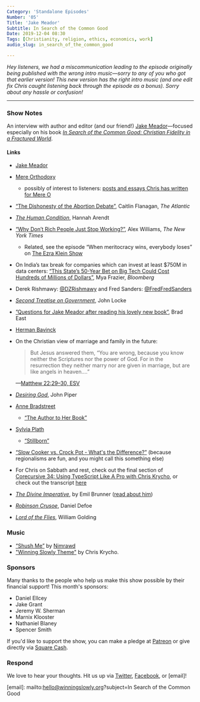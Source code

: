 ```yaml
---
Category: 'Standalone Episodes'
Number: '05'
Title: 'Jake Meador'
Subtitle: In Search of the Common Good
Date: 2019-12-04 08:30
Tags: [Christianity, religion, ethics, economics, work]
audio_slug: in_search_of_the_common_good

---
```


<i class=editorial>Hey listeners, we had a miscommunication leading to the episode originally being published with the wrong intro music—sorry to any of you who got that earlier version! This new version has the right intro music (and one edit fix Chris caught listening back through the episode as a bonus). Sorry about any hassle or confusion!</i>

---

### Show Notes

An interview with author and editor (and our friend!) [Jake Meador]—focused especially on his book [<cite>In Search of the Common Good: Christian Fidelity in a Fractured World</cite>][book].

[Jake Meador]: https://jakemeador.com

[book]: https://www.alibris.com/In-Search-of-the-Common-Good-Christian-Fidelity-in-a-Fractured-World-Jake-Meador/book/42719272?matches=23

#### Links

- [Jake Meador]

- [Mere Orthodoxy](https://mereorthodoxy.com)
    - possibly of interest to listeners: [posts and essays Chris has written for Mere O](https://mereorthodoxy.com/author/chris-krycho/)

- [“The Dishonesty of the Abortion Debate”](https://www.theatlantic.com/magazine/archive/2019/12/the-things-we-cant-face/600769/), Caitlin Flanagan, <cite>The Atlantic</cite>

- [<cite>The Human Condition</cite>](https://www.alibris.com/The-Human-Condition-Second-Edition-Professor-Hannah-Arendt/book/12474117?matches=45), Hannah Arendt

- [“Why Don’t Rich People Just Stop Working?”](https://www.nytimes.com/2019/10/17/style/rich-people-things.html), Alex Williams, <cite>The New York Times</cite>
    - Related, see the episode “When meritocracy wins, everybody loses” on [The Ezra Klein Show](https://www.vox.com/ezra-klein-show-podcast)

- On India’s tax break for companies which can invest at least $750M in data centers: [“This State’s 50-Year Bet on Big Tech Could Cost Hundreds of Millions of Dollars”](https://www.bloomberg.com/news/articles/2019-11-06/indiana-s-50-year-big-tech-bet-may-be-worth-hundreds-of-millions), Mya Frazier, <cite>Bloomberg</cite>

- Derek Rishmawy: [@DZRishmawy](https://twitter.com/DZRishmawy) and Fred Sanders: [@FredFredSanders](https://twitter.com/FredFredSanders)

- [<cite>Second Treatise on Government</cite>](https://www.alibris.com/Second-Treatise-on-Government-John-Locke/book/34508666?matches=8), John Locke

- [”Questions for Jake Meador after reading his lovely new book”](http://resident-theologian.blogspot.com/2019/08/questions-for-jake-meador-after-reading.html), Brad East

- [Herman Bavinck](https://en.wikipedia.org/wiki/Herman_Bavinck)

- On the Christian view of marriage and family in the future:

    > But Jesus answered them, “You are wrong, because you know neither the Scriptures nor the power of God. For in the resurrection they neither marry nor are given in marriage, but are like angels in heaven.…”

    —[Matthew 22:29–30, ESV](https://www.esv.org/Matthew+22/)

- [<cite>Desiring God</cite>](https://www.alibris.com/Desiring-God-Meditations-of-a-Christian-Hedonist-John-Piper/book/9038827?matches=369), John Piper

- [Anne Bradstreet](https://en.wikipedia.org/wiki/Anne_Bradstreet)
    - [“The Author to Her Book”](https://poets.org/poem/author-her-book)

- [Sylvia Plath](https://en.wikipedia.org/wiki/Sylvia_Plath)
    - [“Stillborn”](https://www.americanpoems.com/poets/sylviaplath/stillborn/)

- [“Slow Cooker vs. Crock Pot - What's the Difference?”](https://www.thespruceeats.com/slow-cooker-vs-crock-pot-whats-the-difference-3061070) (because regionalisms are fun, and you might call this something else)

- For Chris on Sabbath and rest, check out the final section of [Corecursive 34: Using TypeScript Like A Pro with Chris Krycho](https://corecursive.com/034-chris-krycho-typescript/), or check out the transcript [here](https://corecursive.com/TYPESCRIPT-TRANSCRIPT/)

- [<cite>The Divine Imperative</cite>](https://www.alibris.com/The-Divine-Imperative-A-Study-in-Christian-Ethics-Emil-Brunner/book/1763417?matches=37), by Emil Brunner ([read about him](https://en.wikipedia.org/wiki/Emil_Brunner))

- [<cite>Robinson Crusoe</cite>](https://www.alibris.com/Robinson-Crusoe-Daniel-Defoe/book/5784463?matches=4342), Daniel Defoe

- [<cite>Lord of the Flies</cite>](https://www.alibris.com/Lord-of-the-Flies-Sir-William-Golding/book/4033081?matches=2774), William Golding

### Music

- [“Shush Me”](https://nimrawd.bandcamp.com/album/shush-me) by [Nimrawd](https://nimrawd.bandcamp.com)
- ["Winning Slowly Theme"](https://soundcloud.com/chriskrycho/winning-slowly) by Chris Krycho. 

### Sponsors

Many thanks to the people who help us make this show possible by their financial support! This month's sponsors:

- Daniel Ellcey
- Jake Grant
- Jeremy W. Sherman
- Marnix Klooster
- Nathaniel Blaney
- Spencer Smith

If you'd like to support the show, you can make a pledge at [Patreon] or give directly via [Square Cash].

[Patreon]: https://www.patreon.com/winningslowly
[Square Cash]: https://cash.me/$winningslowly

### Respond

We love to hear your thoughts. Hit us up via [Twitter], [Facebook], or [email]!

[Twitter]: //www.twitter.com/winningslowly
[Facebook]: //www.facebook.com/winningslowlypodcast

[email]: mailto:hello@winningslowly.org?subject=In Search of the Common Good
